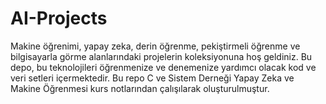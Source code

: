 # AI-Projects
Makine öğrenimi, yapay zeka, derin öğrenme, pekiştirmeli öğrenme ve bilgisayarla görme alanlarındaki projelerin koleksiyonuna hoş geldiniz. Bu depo, bu teknolojileri öğrenmenize ve denemenize yardımcı olacak kod ve veri setleri içermektedir. Bu repo C ve Sistem Derneği Yapay Zeka ve Makine Öğrenmesi kurs notlarından çalışılarak oluşturulmuştur.

